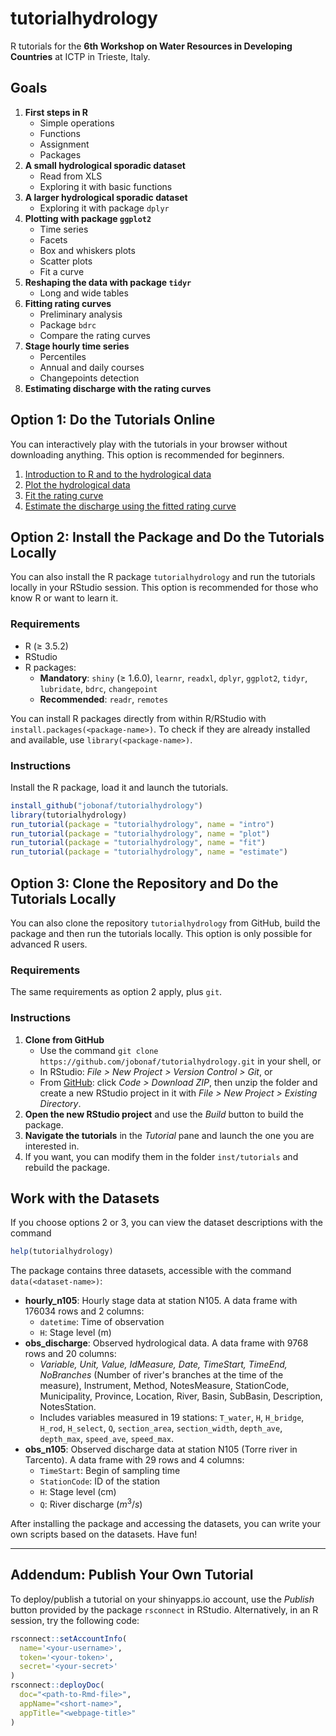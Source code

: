 # tutorialhydrology

R tutorials for the **6th Workshop on Water Resources in Developing Countries** at ICTP in Trieste, Italy.

## Goals

1. **First steps in R**
   - Simple operations
   - Functions
   - Assignment
   - Packages
2. **A small hydrological sporadic dataset**
   - Read from XLS
   - Exploring it with basic functions
3. **A larger hydrological sporadic dataset**
   - Exploring it with package `dplyr`
4. **Plotting with package `ggplot2`**
   - Time series
   - Facets
   - Box and whiskers plots
   - Scatter plots
   - Fit a curve
5. **Reshaping the data with package `tidyr`**
   - Long and wide tables
6. **Fitting rating curves**
   - Preliminary analysis
   - Package `bdrc`
   - Compare the rating curves
7. **Stage hourly time series**
   - Percentiles
   - Annual and daily courses
   - Changepoints detection
8. **Estimating discharge with the rating curves**

## Option 1: Do the Tutorials Online

You can interactively play with the tutorials in your browser without downloading anything. This option is recommended for beginners.

1. [Introduction to R and to the hydrological data](https://jobonaf.shinyapps.io/tutorialhydrology-intro/)
2. [Plot the hydrological data](https://jobonaf.shinyapps.io/tutorialhydrology-plot/)
3. [Fit the rating curve](https://jobonaf.shinyapps.io/tutorialhydrology-fit/)
4. [Estimate the discharge using the fitted rating curve](https://jobonaf.shinyapps.io/tutorialhydrology-estimate/)

## Option 2: Install the Package and Do the Tutorials Locally

You can also install the R package `tutorialhydrology` and run the tutorials locally in your RStudio session. This option is recommended for those who know R or want to learn it.

### Requirements

- R (≥ 3.5.2)
- RStudio
- R packages:
  - **Mandatory**: `shiny` (≥ 1.6.0), `learnr`, `readxl`, `dplyr`, `ggplot2`, `tidyr`, `lubridate`, `bdrc`, `changepoint`
  - **Recommended**: `readr`, `remotes`

You can install R packages directly from within R/RStudio with `install.packages(<package-name>)`. To check if they are already installed and available, use `library(<package-name>)`.

### Instructions

Install the R package, load it and launch the tutorials.
```r
install_github("jobonaf/tutorialhydrology")
library(tutorialhydrology)
run_tutorial(package = "tutorialhydrology", name = "intro")
run_tutorial(package = "tutorialhydrology", name = "plot")
run_tutorial(package = "tutorialhydrology", name = "fit")
run_tutorial(package = "tutorialhydrology", name = "estimate")
```

## Option 3: Clone the Repository and Do the Tutorials Locally

You can also clone the repository `tutorialhydrology` from GitHub, build the package and then run the tutorials locally. This option is only possible for advanced R users.

### Requirements

The same requirements as option 2 apply, plus `git`.

### Instructions

1. **Clone from GitHub**
   - Use the command `git clone https://github.com/jobonaf/tutorialhydrology.git` in your shell, or
   - In RStudio: _File > New Project > Version Control > Git_, or
   - From [GitHub](https://github.com/jobonaf/tutorialhydrology): click _Code > Download ZIP_, then unzip the folder and create a new RStudio project in it with _File > New Project > Existing Directory_.
2. **Open the new RStudio project** and use the _Build_ button to build the package.
3. **Navigate the tutorials** in the _Tutorial_ pane and launch the one you are interested in.
4. If you want, you can modify them in the folder `inst/tutorials` and rebuild the package.


## Work with the Datasets

If you choose options 2 or 3, you can view the dataset descriptions with the command
```r
help(tutorialhydrology)
```
The package contains three datasets, accessible with the command `data(<dataset-name>)`:

- **hourly_n105**: Hourly stage data at station N105. A data frame with 176034 rows and 2 columns:
  - `datetime`: Time of observation
  - `H`: Stage level (m)
- **obs_discharge**: Observed hydrological data. A data frame with 9768 rows and 20 columns:
  - _Variable, Unit, Value, IdMeasure, Date, TimeStart, TimeEnd, NoBranches_ (Number of river's branches at the time of the measure), Instrument, Method, NotesMeasure, StationCode, Municipality, Province, Location, River, Basin, SubBasin, Description, NotesStation.
  - Includes variables measured in 19 stations: `T_water`, `H`, `H_bridge`, `H_rod`, `H_select`, `Q`, `section_area`, `section_width`, `depth_ave`, `depth_max`, `speed_ave`, `speed_max`.
- **obs_n105**: Observed discharge data at station N105 (Torre river in Tarcento). A data frame with 29 rows and 4 columns:
  - `TimeStart`: Begin of sampling time
  - `StationCode`: ID of the station
  - `H`: Stage level (cm)
  - `Q`: River discharge ($m^3/s$)
  
After installing the package and accessing the datasets, you can write your own scripts based on the datasets. Have fun!

---

## Addendum: Publish Your Own Tutorial

To deploy/publish a tutorial on your shinyapps.io account, use the _Publish_ button provided by the package `rsconnect` in RStudio. Alternatively, in an R session, try the following code:
```r
rsconnect::setAccountInfo(
  name='<your-username>',
  token='<your-token>',
  secret='<your-secret>'
)
rsconnect::deployDoc(
  doc="<path-to-Rmd-file>",
  appName="<short-name>",
  appTitle="<webpage-title>"
)
```
